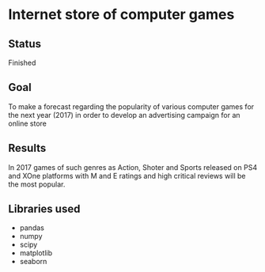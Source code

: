 # Internet store of computer games
## Status
Finished
## Goal
To make a forecast regarding the popularity of various computer games for the next year (2017) in order to develop an advertising campaign for an online store
## Results
In 2017 games of such genres as Action, Shoter and Sports released on PS4 and XOne platforms with M and E ratings and high critical reviews will be the most popular.
## Libraries used
* pandas
* numpy
* scipy
* matplotlib
* seaborn